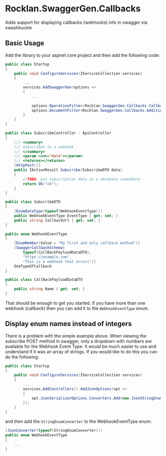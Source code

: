 # Rocklan.SwaggerGen.Callbacks
Adds support for displaying callbacks (webhooks) info in swagger via swashbuckle

## Basic Usage

Add the library to your aspnet core project and then add the following code:


```csharp
public class Startup
{
    public void ConfigureServices(IServiceCollection services)
    {
        ...
        services.AddSwaggerGen(options =>
        {
            ...
            
            options.OperationFilter<Rocklan.SwaggerGen.Callbacks.CallbacksOperationFilter>();
            options.DocumentFilter<Rocklan.SwaggerGen.Callbacks.AdditionalSchemaDocumentFilter<SubscribeDTO>>();
        }
    }
}

public class SubscribeController : ApiController
{
    /// <summary>
    /// Subscribes to a webhook
    /// </summary>
    /// <param name="data"></param>
    /// <returns></returns>
    [HttpPost()]
    public IActionResult Subscribe(SubscribeDTO data)
    {
        //TODO: put subscription data in a database somewhere
        return Ok("ok");
    }
}

public class SubscribeDTO
{
    [EnumDataType(typeof(WebhookEventType))]
    public WebhookEventType EventType { get; set; }
    public string CallbackUrl { get; set; }
}

public enum WebhookEventType
{
    [EnumMember(Value = "My first and only callback method")]
    [SwaggerCallbackSchema(
        typeof(CallBackPayloadDataDTO),
        "https://example.com",
        "This is a webhook that occurs")]
    OneTypeOfCallback
}

public class CallBackPayloadDataDTO
{
    public string Name { get; set; }
}
```

That should be enough to get you started. If you have more than one webhook (callback) then you can add it to the `WebhookEventType` enum.


## Display enum names instead of integers

There is a problem with the simple example above. When viewing the subscribe POST method in swagger, only a dropdown with numbers are available for the 
Webhook Event Type. It would be much easier to use and understand if it was an array of strings. If you would like to do this you can do the following:

```csharp
public class Startup
{
    public void ConfigureServices(IServiceCollection services)
    {
        ...
        services.AddControllers().AddJsonOptions(opt =>
        {
            opt.JsonSerializerOptions.Converters.Add(new JsonStringEnumConverter());
        });
    }
}
```

and then add the `StringEnumConverter` to the WebhookEventType enum:

```csharp
[JsonConverter(typeof(StringEnumConverter))]
public enum WebhookEventType
{
    ...
} 
```
